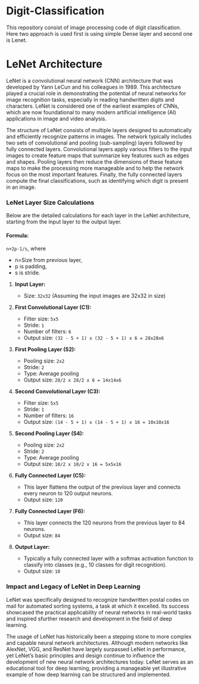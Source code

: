 # Digit-Classification
This repository consist of image processing code of digit classification. Here two approach is used first is using simple Dense layer and second one is Lenet. 

# LeNet Architecture

LeNet is a convolutional neural network (CNN) architecture that was developed by Yann LeCun and his colleagues in 1989. This architecture played a crucial role in demonstrating the potential of neural networks for image recognition tasks, especially in reading handwritten digits and characters. LeNet is considered one of the earliest examples of CNNs, which are now foundational to many modern artificial intelligence (AI) applications in image and video analysis. 



The structure of LeNet consists of multiple layers designed to automatically and efficiently recognize patterns in images. The network typically includes two sets of convolutional and pooling (sub-sampling) layers followed by fully connected layers. Convolutional layers apply various filters to the input images to create feature maps that summarize key features such as edges and shapes. Pooling layers then reduce the dimensions of these feature maps to make the processing more manageable and to help the network focus on the most important features. Finally, the fully connected layers compute the final classifications, such as identifying which digit is present in an image.

### LeNet Layer Size Calculations
Below are the detailed calculations for each layer in the LeNet architecture, starting from the input layer to the output layer.

#### Formula:
`n+2p-1/s`,
where 
- n=Size from previous layer, 
- p is padding,
- s is stride.

1. **Input Layer:**
   - Size: `32x32` (Assuming the input images are 32x32 in size)

2. **First Convolutional Layer (C1):**
   - Filter size: `5x5`
   - Stride: `1`
   - Number of filters: `6`
   - Output size: `(32 - 5 + 1) x (32 - 5 + 1) x 6 = 28x28x6`

3. **First Pooling Layer (S2):**
   - Pooling size: `2x2`
   - Stride: `2`
   - Type: Average pooling
   - Output size: `28/2 x 28/2 x 6 = 14x14x6`

4. **Second Convolutional Layer (C3):**
   - Filter size: `5x5`
   - Stride: `1`
   - Number of filters: `16`
   - Output size: `(14 - 5 + 1) x (14 - 5 + 1) x 16 = 10x10x16`

5. **Second Pooling Layer (S4):**
   - Pooling size: `2x2`
   - Stride: `2`
   - Type: Average pooling
   - Output size: `10/2 x 10/2 x 16 = 5x5x16`

6. **Fully Connected Layer (C5):**
   - This layer flattens the output of the previous layer and connects every neuron to 120 output neurons.
   - Output size: `120`

7. **Fully Connected Layer (F6):**
   - This layer connects the 120 neurons from the previous layer to 84 neurons.
   - Output size: `84`

8. **Output Layer:**
   - Typically a fully connected layer with a softmax activation function to classify into classes (e.g., 10 classes for digit recognition).
   - Output size: `10`


### Impact and Legacy of LeNet in Deep Learning 

LeNet was specifically designed to recognize handwritten postal codes on mail for automated sorting systems, a task at which it excelled. Its success showcased the practical applicability of neural networks in real-world tasks and inspired sfurther research and development in the field of deep learning.

The usage of LeNet has historically been a stepping stone to more complex and capable neural network architectures. Although modern networks like AlexNet, VGG, and ResNet have largely surpassed LeNet in performance, yet LeNet’s basic principles and design continue to influence the development of new neural network architectures today. LeNet serves as an educational tool for deep learning, providing a manageable yet illustrative example of how deep learning can be structured and implemented.
